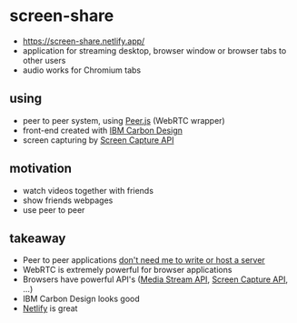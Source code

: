 # screen-share
- https://screen-share.netlify.app/
- application for streaming desktop, browser window or browser tabs to other users
- audio works for Chromium tabs

## using
- peer to peer system, using [Peer.js](https://peerjs.com/) (WebRTC wrapper)
- front-end created with [IBM Carbon Design](https://www.carbondesignsystem.com/)
- screen capturing by [Screen Capture API](https://developer.mozilla.org/en-US/docs/Web/API/Screen_Capture_API)

## motivation
- watch videos together with friends 
- show friends webpages
- use peer to peer


## takeaway
   - Peer to peer applications <ins>don't need me to write or host a server</ins>
   - WebRTC is extremely powerful for browser applications
   - Browsers have powerful API's ([Media Stream API](https://developer.mozilla.org/en-US/docs/Web/API/Media_Streams_API), [Screen Capture API](https://developer.mozilla.org/en-US/docs/Web/API/Screen_Capture_API), ...)
   - IBM Carbon Design looks good
   - [Netlify](https://www.netlify.com/) is great